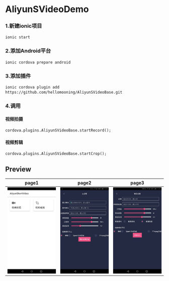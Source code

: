 # AliyunSVideoDemo

### 1.新建ionic项目
    ionic start

### 2.添加Android平台
    ionic cordova prepare android

### 3.添加插件
    ionic cordova plugin add https://github.com/hellomooning/AliyunSVideoBase.git

### 4.调用
#### 视频拍摄
    cordova.plugins.AliyunSVideoBase.startRecord();

#### 视频剪辑
    cordova.plugins.AliyunSVideoBase.startCrop();

## Preview
| page1 | page2 | page3 |
| -------- | -------- | -------- |
| ![home](https://raw.githubusercontent.com/hellomooning/AliyunSVideoBaseDemo/master/screenshot/1.jpg)     | ![page2](https://raw.githubusercontent.com/hellomooning/AliyunSVideoBaseDemo/master/screenshot/2.jpg)     | ![page3](https://raw.githubusercontent.com/hellomooning/AliyunSVideoBaseDemo/master/screenshot/3.jpg)     |
